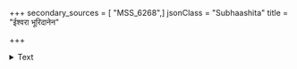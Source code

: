 +++
secondary_sources = [ "MSS_6268",]
jsonClass = "Subhaashita"
title = "ईश्वरा भूरिदानेन"

+++

<details><summary>Text</summary>

ईश्वरा भूरिदानेन यल् लभन्ते फलं किल।  
दरिद्रस् तच्च काकिण्या प्राप्नुयादिति न श्रुतिः॥
</details>

